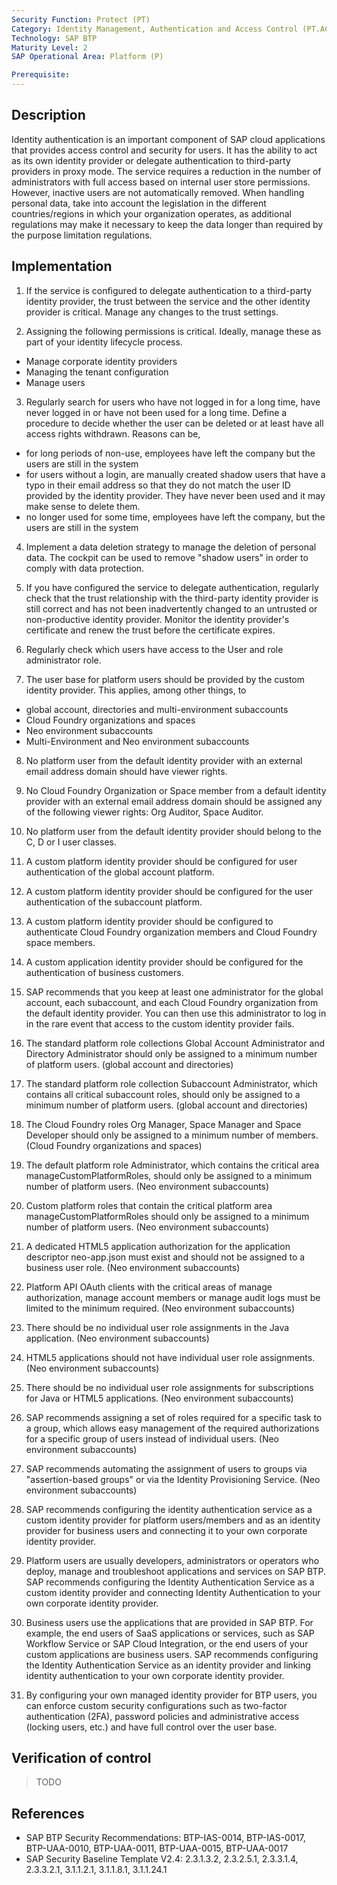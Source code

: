 ```yaml
---
Security Function: Protect (PT)
Category: Identity Management, Authentication and Access Control (PT.AC)
Technology: SAP BTP
Maturity Level: 2
SAP Operational Area: Platform (P)

Prerequisite: 
---
```


## Description

Identity authentication is an important component of SAP cloud applications that provides access control and security for users. It has the ability to act as its own identity provider or delegate authentication to third-party providers in proxy mode. The service requires a reduction in the number of administrators with full access based on internal user store permissions. However, inactive users are not automatically removed. When handling personal data, take into account the legislation in the different countries/regions in which your organization operates, as additional regulations may make it necessary to keep the data longer than required by the purpose limitation regulations.


## Implementation

1. If the service is configured to delegate authentication to a third-party identity provider, the trust between the service and the other identity provider is critical. Manage any changes to the trust settings.

2. Assigning the following permissions is critical. Ideally, manage these as part of your identity lifecycle process.
* Manage corporate identity providers
* Managing the tenant configuration
* Manage users

3. Regularly search for users who have not logged in for a long time, have never logged in or have not been used for a long time. Define a procedure to decide whether the user can be deleted or at least have all access rights withdrawn. Reasons can be,
* for long periods of non-use, employees have left the company but the users are still in the system
* for users without a login, are manually created shadow users that have a typo in their email address so that they do not match the user ID provided by the identity provider. They have never been used and it may make sense to delete them.
* no longer used for some time, employees have left the company, but the users are still in the system

4. Implement a data deletion strategy to manage the deletion of personal data. The cockpit can be used to remove "shadow users" in order to comply with data protection.

5. If you have configured the service to delegate authentication, regularly check that the trust relationship with the third-party identity provider is still correct and has not been inadvertently changed to an untrusted or non-productive identity provider. Monitor the identity provider's certificate and renew the trust before the certificate expires.

6. Regularly check which users have access to the User and role administrator role.

7. The user base for platform users should be provided by the custom identity provider. This applies, among other things, to
* global account, directories and multi-environment subaccounts
* Cloud Foundry organizations and spaces
* Neo environment subaccounts
* Multi-Environment and Neo environment subaccounts 

8. No platform user from the default identity provider with an external email address domain should have viewer rights.

9. No Cloud Foundry Organization or Space member from a default identity provider with an external email address domain should be assigned any of the following viewer rights: Org Auditor, Space Auditor.

10. No platform user from the default identity provider should belong to the C, D or I user classes.

11. A custom platform identity provider should be configured for user authentication of the global account platform.

12. A custom platform identity provider should be configured for the user authentication of the subaccount platform.

13. A custom platform identity provider should be configured to authenticate Cloud Foundry organization members and Cloud Foundry space members.

14. A custom application identity provider should be configured for the authentication of business customers.

15. SAP recommends that you keep at least one administrator for the global account, each subaccount, and each Cloud Foundry organization from the default identity provider. You can then use this administrator to log in in the rare event that access to the custom identity provider fails.

16. The standard platform role collections Global Account Administrator and Directory Administrator should only be assigned to a minimum number of platform users. (global account and directories)

17. The standard platform role collection Subaccount Administrator, which contains all critical subaccount roles, should only be assigned to a minimum number of platform users. (global account and directories)

18. The Cloud Foundry roles Org Manager, Space Manager and Space Developer should only be assigned to a minimum number of members. (Cloud Foundry organizations and spaces)

19. The default platform role Administrator, which contains the critical area manageCustomPlatformRoles, should only be assigned to a minimum number of platform users. (Neo environment subaccounts)

20. Custom platform roles that contain the critical platform area manageCustomPlatformRoles should only be assigned to a minimum number of platform users. (Neo environment subaccounts)

21. A dedicated HTML5 application authorization for the application descriptor neo-app.json must exist and should not be assigned to a business user role. (Neo environment subaccounts)

22. Platform API OAuth clients with the critical areas of manage authorization, manage account members or manage audit logs must be limited to the minimum required. (Neo environment subaccounts)

23. There should be no individual user role assignments in the Java application. (Neo environment subaccounts)

24. HTML5 applications should not have individual user role assignments. (Neo environment subaccounts)

25. There should be no individual user role assignments for subscriptions for Java or HTML5 applications. (Neo environment subaccounts)

26. SAP recommends assigning a set of roles required for a specific task to a group, which allows easy management of the required authorizations for a specific group of users instead of individual users. (Neo environment subaccounts)

27. SAP recommends automating the assignment of users to groups via "assertion-based groups" or via the Identity Provisioning Service. (Neo environment subaccounts)

28. SAP recommends configuring the identity authentication service as a custom identity provider for platform users/members and as an identity provider for business users and connecting it to your own corporate identity provider.

29. Platform users are usually developers, administrators or operators who deploy, manage and troubleshoot applications and services on SAP BTP. SAP recommends configuring the Identity Authentication Service as a custom identity provider and connecting Identity Authentication to your own corporate identity provider.

30. Business users use the applications that are provided in SAP BTP. For example, the end users of SaaS applications or services, such as SAP Workflow Service or SAP Cloud Integration, or the end users of your custom applications are business users. SAP recommends configuring the Identity Authentication Service as an identity provider and linking identity authentication to your own corporate identity provider.

31. By configuring your own managed identity provider for BTP users, you can enforce custom security configurations such as two-factor authentication (2FA), password policies and administrative access (locking users, etc.) and have full control over the user base.


## Verification of control
> TODO


## References
* SAP BTP Security Recommendations: BTP-IAS-0014, BTP-IAS-0017, BTP-UAA-0010, BTP-UAA-0011, BTP-UAA-0015, BTP-UAA-0017
* SAP Security Baseline Template V2.4: 2.3.1.3.2, 2.3.2.5.1, 2.3.3.1.4, 2.3.3.2.1, 3.1.1.2.1, 3.1.1.8.1, 3.1.1.24.1
